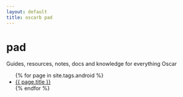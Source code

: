 ```yaml
---
layout: default
title: oscarb pad
---
```


# pad
Guides, resources, notes, docs and knowledge for everything Oscar

<ul>
{% for page in site.tags.android %}
<li><a href="{{ page.url }}">{{ page.title }}</a>
</li>
{% endfor %}
</ul>
